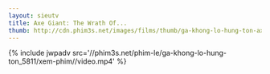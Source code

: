 ```yaml
---
layout: sieutv
title: Axe Giant: The Wrath Of...
thumb: http://cdn.phim3s.net/images/films/thumb/ga-khong-lo-hung-ton-axe-giant-the-wrath-of-paul-bunyan-2013.jpg
---
```

{% include jwpadv src='//phim3s.net/phim-le/ga-khong-lo-hung-ton_5811/xem-phim//video.mp4' %}